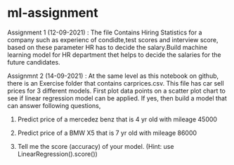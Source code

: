 # ml-assignment

Assignment 1 (12-09-2021) : The file Contains Hiring Statistics for a company such as experienc of condidte,test scores and interview score, based on these parameter HR has to decide the salary.Build machine learning model for HR department thet helps to decide the salaries for the future candidates.

Assignmnt 2 (14-09-2021) : At the same level as this notebook on github, there is an Exercise folder that contains carprices.csv. This file has car sell prices for 3 different models. First plot data points on a scatter plot chart to see if linear regression model can be applied. If yes, then build a model that can answer following questions,

1) Predict price of a mercedez benz that is 4 yr old with mileage 45000

2) Predict price of a BMW X5 that is 7 yr old with mileage 86000

3) Tell me the score (accuracy) of your model. (Hint: use LinearRegression().score())
